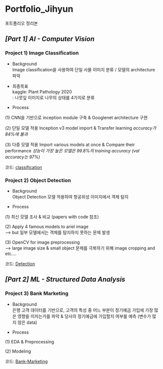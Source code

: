 # Portfolio_Jihyun
포트폴리오 정리본


## _[Part 1] AI - Computer Vision_

### **Project 1) Image Classification**

* Background  
Image classification을 사용하여 단일 사물 이미지 분류 / 모델의 architecture 파악

* 최종목표  
kaggle: Plant Pathology 2020    
: 나뭇잎 이미지로 나무의 상태를 4가지로 분류  

* Process

(1) CNN을 기반으로 inception module 구축 & Googlenet architecture 구현

(2) 단일 모델 적용
    Inception v3 model import & Transfer learning
    _accuracy가 84%에 불과_
    
(3) 다중 모델 적용
    Import various models at once & Compare their performance
   _성능이 가장 높은 모델은 99.8%의 training accuracy (val accuracy는 97%)_
   
 코드: [classification](https://github.com/soultreemk2/Portfolio_Jihyun/tree/master/AI_Classification)
 
 
### **Project 2) Object Detection**

* Background  
Object Detection 모델 적용하여 항공위성 이미지에서 객체 탐지

* Process

(1) 최신 모델 조사 & 비교 (papers with code 참조)

(2) Apply 4 famous models to ariel image  
    --> but 일부 모델에서는 객체를 탐지하지 못하는 문제 발생  
    
(3) OpenCV for image preprocessing  
   --> large image size & small object 문제를 극복하기 위해 image cropping and etc....

 코드: [Detection](https://github.com/soultreemk2/Portfolio_Jihyun/tree/master/AI_Detection)
 
 
 
 

## _[Part 2] ML - Structured Data Analysis_

### **Project 3) Bank Marketing**

* Background  
은행 고객 데이터를 기반으로, 고객의 특성 중 어느 부분이 정기예금 가입에 가장 많은 영향을 미치는가를 파악 & 당사의 정기예금에 가입할지 여부를 예측
(변수가 많지 않은 data)

* Process

(1) EDA & Preprocessing
 

(2) Modeling
 
 코드: [Bank-Marketing](https://github.com/soultreemk2/Portfolio_Jihyun/tree/master/ML_bank_marketing)
  
